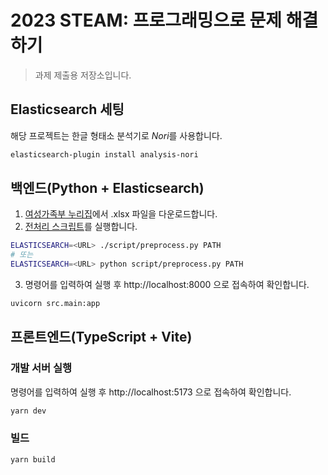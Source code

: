 # 2023 STEAM: 프로그래밍으로 문제 해결하기
> 과제 제출용 저장소입니다.

## Elasticsearch 세팅
해당 프로젝트는 한글 형태소 분석기로 *Nori*를 사용합니다.
```bash
elasticsearch-plugin install analysis-nori
```

## 백엔드(Python + Elasticsearch)

1. [여성가족부 누리집](http://www.mogef.go.kr/mp/pcd/mp_pcd_s001d.do?mid=plc502&bbtSn=704821)에서 .xlsx 파일을 다운로드합니다.
2. [전처리 스크립트](script/preprocess.py)를 실행합니다.

```bash
ELASTICSEARCH=<URL> ./script/preprocess.py PATH
# 또는
ELASTICSEARCH=<URL> python script/preprocess.py PATH
```

3. 명령어를 입력하여 실행 후 http://localhost:8000 으로 접속하여 확인합니다.

```bash
uvicorn src.main:app
```

## 프론트엔드(TypeScript + Vite)

### 개발 서버 실행

명령어를 입력하여 실행 후 http://localhost:5173 으로 접속하여 확인합니다.

```bash
yarn dev
```

### 빌드
```bash
yarn build
```